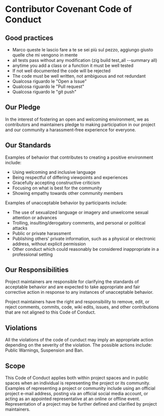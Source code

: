 # Contributor Covenant Code of Conduct

## Good practices
- Marco queste le lascio fare a te se sei più sul pezzo, aggiungo giusto quelle che mi vengono in mente
- all tests pass without any modification (zig build test_all --summary all)
- anytime you add a class or a function it must be well tested 
- If not well documented the code will be rejected
- The code must be well written, not ambiguous and not redundant
- Qualcosa riguardo le "Open a Issue"
- Qualcosa riguardo le "Pull request"
- Qualcosa riguardo le "git push"


## Our Pledge

In the interest of fostering an open and welcoming environment, we as
contributors and maintainers pledge to making participation in our project and
our community a harassment-free experience for everyone.

## Our Standards

Examples of behavior that contributes to creating a positive environment
include:

* Using welcoming and inclusive language
* Being respectful of differing viewpoints and experiences
* Gracefully accepting constructive criticism
* Focusing on what is best for the community
* Showing empathy towards other community members

Examples of unacceptable behavior by participants include:

* The use of sexualized language or imagery and unwelcome sexual attention or
  advances
* Trolling, insulting/derogatory comments, and personal or political attacks
* Public or private harassment
* Publishing others' private information, such as a physical or electronic
  address, without explicit permission
* Other conduct which could reasonably be considered inappropriate in a
  professional setting

## Our Responsibilities

Project maintainers are responsible for clarifying the standards of acceptable
behavior and are expected to take appropriate and fair corrective action in
response to any instances of unacceptable behavior.

Project maintainers have the right and responsibility to remove, edit, or
reject comments, commits, code, wiki edits, issues, and other contributions
that are not aligned to this Code of Conduct.

## Violations

All the violations of the code of cunduct may imply an appropriate action depending on the severity of the violation. The possible actions include:
Public Warnings, Suspension and Ban.

  
## Scope

This Code of Conduct applies both within project spaces and in public spaces
when an individual is representing the project or its community. Examples of
representing a project or community include using an official project e-mail
address, posting via an official social media account, or acting as an appointed
representative at an online or offline event. Representation of a project may be
further defined and clarified by project maintainers.


